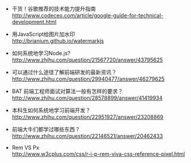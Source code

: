 
* 干货！谷歌推荐的技术能力提升指南   
http://www.codeceo.com/article/google-guide-for-technical-development.html

* 用JavaScript给图片加水印  
http://brianium.github.io/watermarkjs

* 如何系统地学习Node.js?   
http://www.zhihu.com/question/21567720/answer/43795625

* 可以通过什么途径了解前端研发的最新资讯？   
http://www.zhihu.com/question/29940477/answer/46279625

* BAT 前端工程师面试对算法一般有怎样的要求？   
http://www.zhihu.com/question/28578899/answer/41419934

* 本科生如何系统地学习前端开发？   
http://www.zhihu.com/question/22951927/answer/23208869

* 前端大牛们都学过哪些东西？   
http://www.zhihu.com/question/22146521/answer/20462433

* Rem VS Px  
http://www.w3cplus.com/css/r-i-p-rem-viva-css-reference-pixel.html
